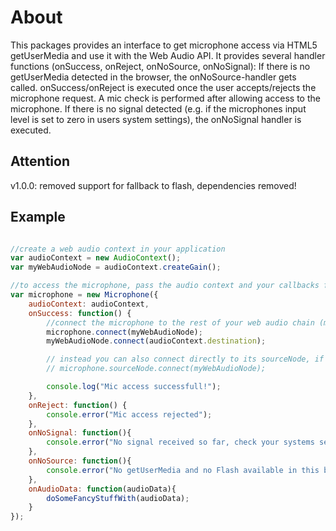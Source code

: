# About

This packages provides an interface to get microphone access via HTML5 getUserMedia and use it with the Web Audio API. It provides several handler functions (onSuccess, onReject, onNoSource, onNoSignal): If there is no getUserMedia detected in the browser, the onNoSource-handler gets called. onSuccess/onReject is executed once the user accepts/rejects the microphone request. A mic check is performed after allowing access to the microphone. If there is no signal detected (e.g. if the microphones input level is set to zero in users system settings), the onNoSignal handler is executed.

## Attention

v1.0.0: removed support for fallback to flash, dependencies removed!

## Example

```javascript

//create a web audio context in your application
var audioContext = new AudioContext();
var myWebAudioNode = audioContext.createGain();

//to access the microphone, pass the audio context and your callbacks functions
var microphone = new Microphone({
    audioContext: audioContext,
    onSuccess: function() {
        //connect the microphone to the rest of your web audio chain (microphone includes intermediate ScriptProcessorNode for onNoSignal and onAudioData handler)
        microphone.connect(myWebAudioNode);
        myWebAudioNode.connect(audioContext.destination);

        // instead you can also connect directly to its sourceNode, if you don't need onAudioData and onNoSignal handler methods
        // microphone.sourceNode.connect(myWebAudioNode);

        console.log("Mic access successfull!");
    },
    onReject: function() {
        console.error("Mic access rejected");
    },
    onNoSignal: function(){
        console.error("No signal received so far, check your systems settings!");
    },
    onNoSource: function(){
        console.error("No getUserMedia and no Flash available in this browser!");
    },
    onAudioData: function(audioData){
        doSomeFancyStuffWith(audioData);
    }
});

```
